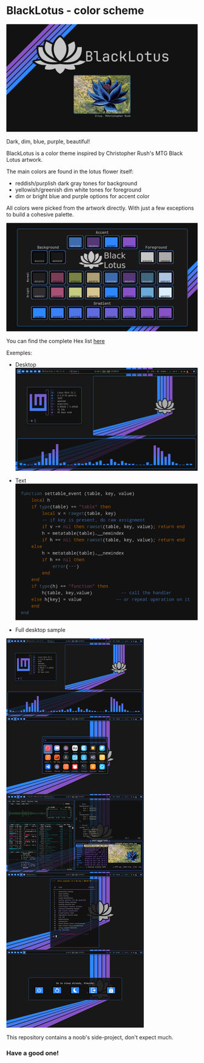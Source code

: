 # BlackLotus - color scheme
![](./cover.png)

Dark, dim, blue, purple, beautiful!

BlackLotus is a color theme inspired by Christopher Rush's MTG Black Lotus artwork.

The main colors are found in the lotus flower itself:
- reddish/purplish dark gray tones for background
-  yellowish/greenish dim white tones for foreground
-  dim or bright blue and purple options for accent color


All colors were picked from the artwork directly. With just a few exceptions to build a cohesive palette. 

![](./palette.png)

You can find the complete Hex list [here](https://github.com/PoisonIsBestType/BlackLotus/blob/main/hex-list.txt)

Exemples:

- Desktop
![](./desktop.png)

- Text
![](./text.png)

- Full desktop sample

![](./exemple.png)

This repository contains a noob's side-project, don't expect much.



### Have a good one!
